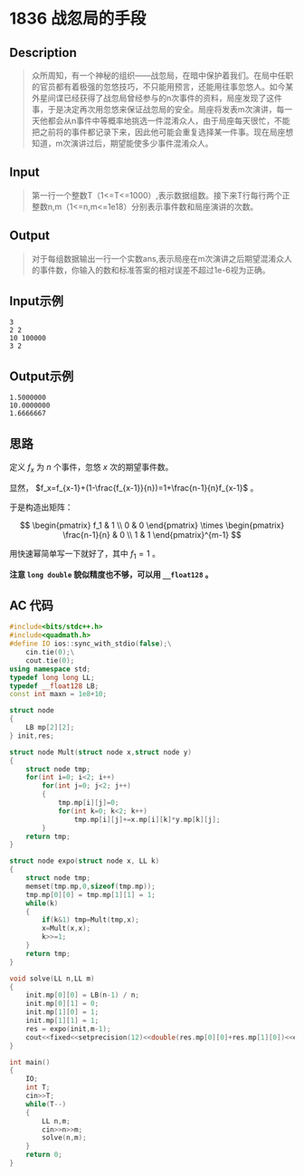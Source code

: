 # 1836 战忽局的手段

## **Description**

> 众所周知，有一个神秘的组织——战忽局，在暗中保护着我们。在局中任职的官员都有着极强的忽悠技巧，不只能用预言，还能用往事忽悠人。如今某外星间谍已经获得了战忽局曾经参与的n次事件的资料，局座发现了这件事，于是决定再次用忽悠来保证战忽局的安全。局座将发表m次演讲，每一天他都会从n事件中等概率地挑选一件混淆众人，由于局座每天很忙，不能把之前将的事件都记录下来，因此他可能会重复选择某一件事。现在局座想知道，m次演讲过后，期望能使多少事件混淆众人。



## **Input**

> 第一行一个整数T（1<=T<=1000）,表示数据组数。接下来T行每行两个正整数n,m（1<=n,m<=1e18）分别表示事件数和局座演讲的次数。



## **Output**

> 对于每组数据输出一行一个实数ans,表示局座在m次演讲之后期望混淆众人的事件数，你输入的数和标准答案的相对误差不超过1e-6视为正确。



## **Input示例**

    3
    2 2
    10 100000
    3 2



## **Output示例**

    1.5000000
    10.0000000
    1.6666667



## **思路**

定义 $f_x$ 为 $n$ 个事件，忽悠 $x$ 次的期望事件数。

显然， $f_x=f_{x-1}+(1-\frac{f_{x-1}}{n})=1+\frac{n-1}{n}f_{x-1}$ 。

于是构造出矩阵：

$$
\begin{pmatrix} f_1 & 1 \\ 0 & 0 \end{pmatrix} \times \begin{pmatrix} \frac{n-1}{n} & 0 \\ 1 & 1 \end{pmatrix}^{m-1}
$$

用快速幂简单写一下就好了，其中 $f_1=1$ 。

**注意 `long double` 貌似精度也不够，可以用 `__float128` 。**



## **AC 代码**

```cpp
#include<bits/stdc++.h>
#include<quadmath.h>
#define IO ios::sync_with_stdio(false);\
    cin.tie(0);\
    cout.tie(0);
using namespace std;
typedef long long LL;
typedef __float128 LB;
const int maxn = 1e8+10;

struct node
{
    LB mp[2][2];
} init,res;

struct node Mult(struct node x,struct node y)
{
    struct node tmp;
    for(int i=0; i<2; i++)
        for(int j=0; j<2; j++)
        {
            tmp.mp[i][j]=0;
            for(int k=0; k<2; k++)
                tmp.mp[i][j]+=x.mp[i][k]*y.mp[k][j];
        }
    return tmp;
}

struct node expo(struct node x, LL k)
{
    struct node tmp;
    memset(tmp.mp,0,sizeof(tmp.mp));
    tmp.mp[0][0] = tmp.mp[1][1] = 1;
    while(k)
    {
        if(k&1) tmp=Mult(tmp,x);
        x=Mult(x,x);
        k>>=1;
    }
    return tmp;
}

void solve(LL n,LL m)
{
    init.mp[0][0] = LB(n-1) / n;
    init.mp[0][1] = 0;
    init.mp[1][0] = 1;
    init.mp[1][1] = 1;
    res = expo(init,m-1);
    cout<<fixed<<setprecision(12)<<double(res.mp[0][0]+res.mp[1][0])<<endl;
}

int main()
{
    IO;
    int T;
    cin>>T;
    while(T--)
    {
        LL n,m;
        cin>>n>>m;
        solve(n,m);
    }
    return 0;
}
```

